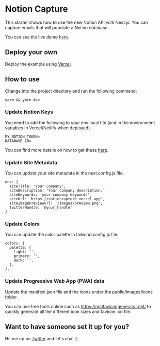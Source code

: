 # Notion Capture

This starter shows how to use the new Notion API with Next.js. You can capture emails that will populate a Notion database.

You can see the live demo [here](https://notioncapture.vercel.app).

## Deploy your own

Deploy the example using [Vercel](https://vercel.com?utm_source=github&utm_medium=readme&utm_campaign=next-example).

## How to use

Change into the project directory and run the following command:

```
yarn && yarn dev
```

### Update Notion Keys

You need to add the following to your env.local file (and in the environment variables in Vercel/Netlify when deployed).

```
MY_NOTION_TOKEN=
DATABASE_ID=
```

You can find more details on how to get these [here](https://developers.notion.com/).

### Update Site Metadata

You can update your site metadata in the next.config.js file. 

```
env: {
  siteTitle: 'Your Company',
  siteDescription: 'Your company description.',
  siteKeywords: 'your company keywords',
  siteUrl: 'https://notioncapture.vercel.app',
  siteImagePreviewUrl: '/images/preview.png',
  twitterHandle: '@your_handle'
} 
```

### Update Colors

You can update the color palette in tailwind.config.js file.

```
colors: {
  palette: {
    light: '',
    primary: '',
    dark: '',
  },
},
```
### Update Progressive Web App (PWA) data

Update the manifest.json file and the icons under the public/images/icons folder.

You can use free tools online such as https://realfavicongenerator.net/ to quickly generate all the different icon sizes and favicon.ico file.

## Want to have someone set it up for you?

Hit me up on [Twitter](https://twitter.com/deepwhitman) and let's chat :)
